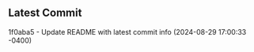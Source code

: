 
## Latest Commit
1f0aba5 - Update README with latest commit info (2024-08-29 17:00:33 -0400) <Yunxi-Zhou>
